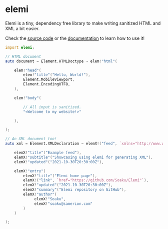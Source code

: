 # elemi

Elemi is a tiny, dependency free library to make writing sanitized HTML and XML a bit easier.

Check the [source code](source/elemi.d) or the [documentation](http://elemi.dpldocs.info) to learn how to use it!

```d
import elemi;

// HTML document
auto document = Element.HTMLDoctype ~ elem!"html"(

    elem!"head"(
        elem!"title"("Hello, World!"),
        Element.MobileViewport,
        Element.EncodingUTF8,
    ),

    elem!"body"(

        // All input is sanitized.
        "<Welcome to my website!>"

    ),

);

// An XML document too!
auto xml = Element.XMLDeclaration ~ elemX!("feed", `xmlns="http://www.w3.org/2005/Atom"`)(

    elemX!"title"("Example feed"),
    elemX!"subtitle"("Showcasing using elemi for generating XML"),
    elemX!"updated"("2021-10-30T20:30:00Z"),

    elemX!"entry"(
        elemX!"title"("Elemi home page"),
        elemX!("link", `href="https://github.com/Soaku/Elemi"`),
        elemX!"updated"("2021-10-30T20:30:00Z"),
        elemX!"summary"("Elemi repository on GitHub"),
        elemX!"author"(
             elemX!"Soaku",
             elemX!"soaku@samerion.com"
        )
    )

);
```
